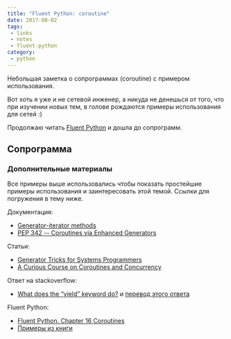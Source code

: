 ```yaml
---
title: "Fluent Python: coroutine"
date: 2017-08-02
tags:
 - links
 - notes
 - fluent-python
category:
 - python
---
```


Небольшая заметка о сопрограммах (coroutine) с примером использования.

Вот хоть я уже и не сетевой инженер, а никуда не денешься от того, что при изучении новых тем, в голове рождаются примеры использования для сетей :)

Продолжаю читать [Fluent Python](http://shop.oreilly.com/product/0636920032519.do) и дошла до сопрограмм.


## Сопрограмма

### Дополнительные материалы

Все примеры выше использовались чтобы показать простейшие примеры использования и заинтересовать этой темой.
Ссылки для погружения в тему ниже.

Документация:

* [Generator-iterator methods](https://docs.python.org/3/reference/expressions.html#generator-iterator-methods)
* [PEP 342 -- Coroutines via Enhanced Generators](https://www.python.org/dev/peps/pep-0342/)

Статьи:

* [Generator Tricks for Systems Programmers](http://dabeaz.com/generators/)
* [A Curious Course on Coroutines and Concurrency](http://dabeaz.com/coroutines/)

Ответ на stackoverflow:

* [What does the “yield” keyword do?](https://stackoverflow.com/questions/231767/what-does-the-yield-keyword-do) и [перевод этого ответа](https://habrahabr.ru/post/132554/)


Fluent Python:

* [Fluent Python. Chapter 16 Coroutines](http://shop.oreilly.com/product/0636920032519.do)
* [Примеры из книги](https://github.com/fluentpython/example-code/tree/master/)

